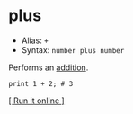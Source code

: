 # plus

- Alias: `+`
- Syntax: `number plus number`

Performs an [addition](https://en.wikipedia.org/wiki/Addition).

    print 1 + 2; # 3

[[ Run it online ]](https://utopia.sh/?code=print+1+%2B+2%3B+%23+3)
